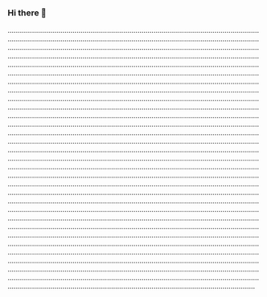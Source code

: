 ### Hi there 👋

..................................................................................................................................................................................................................................................................................................................................................................................................................................................................................................................................................................................................................................................................................................................................................................................................................................................................................................................................................................................................................................................................................................................................................................................................................................................................................................................................................................................................................................................................................................................................................................................................................................................................................................................................................................................................................................................................................................................................................................................................................................................................................................................................................................................................................................................................................................................................................................................................................................................................................................................................................................................................................................................................................................................................................................................................................................................................................................................................................................................................................................................................................................................................................................................................................................................................................................................................................................................................................................................................................................................................................................................................................................................................................................................................................................................................................................................................................................................................................................................................